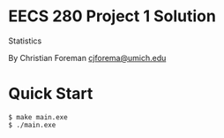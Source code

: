 EECS 280 Project 1 Solution
===========================
Statistics

By Christian Foreman <cjforema@umich.edu>

# Quick Start
```console
$ make main.exe
$ ./main.exe
```